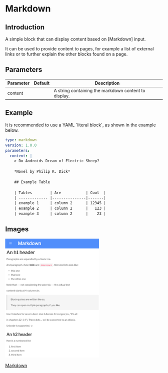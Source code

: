 # Markdown

## Introduction

A simple block that can display content based on [Markdown] input.

It can be used to provide content to pages, for example a list of external links or to further
explain the other blocks found on a page.

## Parameters

| Parameter | Default | Description                                          |
| --------- | ------- | ---------------------------------------------------- |
| content   |         | A string containing the markdown content to display. |

## Example

It is recommended to use a YAML ´literal block´, as shown in the example below.

```yaml
type: markdown
version: 1.0.0
parameters:
  content: |
    > Do Androids Dream of Electric Sheep?

    *Novel by Philip K. Dick*

    ## Example Table

    | Tables        | Are           | Cool  |
    | ------------- |---------------|-------|
    | example 1     | column 2      | 12345 |
    | example 2     | column 2      |   123 |
    | example 3     | column 2      |    23 |
```

## Images

<a href="../images/markdown.png"  target="_blank"><img src="../images/markdown.png" style="width: 300px" /></a>

[Markdown](https://github.com/adam-p/markdown-here/wiki/Markdown-Cheatsheet)
